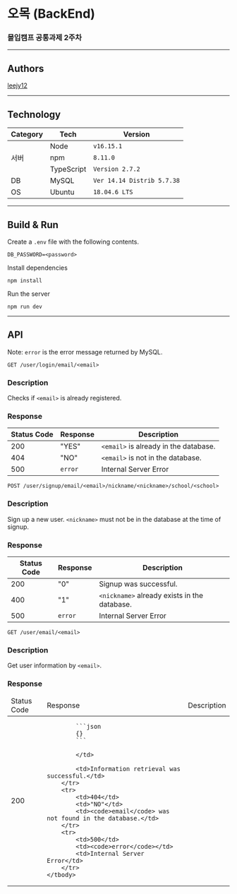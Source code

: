 # 오목 (BackEnd)

### 몰입캠프 공통과제 2주차

---

## Authors

[leejy12]("https://github.com/leejy12")

---

## Technology

<table>
    <thead>
        <tr>
            <th>Category</th>
            <th>Tech</th>
            <th>Version</th>
        </tr>
    </thead>
    <tbody>
        <tr>
            <td rowspan=3>서버</td>
            <td>Node</td>
            <td><code>v16.15.1</code></td>
        </tr>
        <tr>
            <td>npm</td>
            <td><code>8.11.0</code></td>
        </tr>
        <tr>
            <td>TypeScript</td>
            <td><code>Version 2.7.2</code></td>
        </tr>
        <tr>
            <td>DB</td>
            <td>MySQL</td>
            <td><code>Ver 14.14 Distrib 5.7.38</code></td>
        </tr>
        <tr>
            <td>OS</td>
            <td>Ubuntu</td>
            <td><code>18.04.6 LTS</code></td>
        </tr>
</table>

---

## Build & Run

Create a `.env` file with the following contents.

```
DB_PASSWORD=<password>
```

Install dependencies

```
npm install
```

Run the server

```
npm run dev
```

---

## API

Note: `error` is the error message returned by MySQL.

```
GET /user/login/email/<email>
```

### Description

Checks if `<email>` is already registered.

### Response

| Status Code | Response | Description                           |
| ----------- | -------- | ------------------------------------- |
| 200         | "YES"    | `<email>` is already in the database. |
| 404         | "NO"     | `<email>` is not in the database.     |
| 500         | `error`  | Internal Server Error                 |

```
POST /user/signup/email/<email>/nickname/<nickname>/school/<school>
```

### Description

Sign up a new user. `<nickname>` must not be in the database at the time of signup.

### Response

| Status Code | Response | Description                                  |
| ----------- | -------- | -------------------------------------------- |
| 200         | "0"      | Signup was successful.                       |
| 400         | "1"      | `<nickname>` already exists in the database. |
| 500         | `error`  | Internal Server Error                        |

```
GET /user/email/<email>
```

### Description

Get user information by `<email>`.

### Response

<table>
    <thead>
        <tr>
            <td>Status Code</td>
            <td>Response</td>
            <td>Description</td>
        </tr>
    </thead>
    <tbody>
        <tr>
            <td>200</td>
            <td>
            
            ```json
            {}
            ```

            </td>

            <td>Information retrieval was successful.</td>
        </tr>
        <tr>
            <td>404</td>
            <td>"NO"</td>
            <td><code>email</code> was not found in the database.</td>
        </tr>
        <tr>
            <td>500</td>
            <td><code>error</code></td>
            <td>Internal Server Error</td>
        </tr>
    </tbody>

</table>
